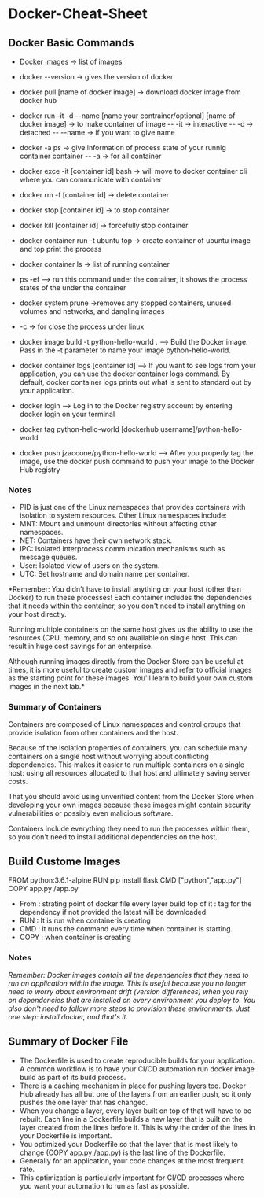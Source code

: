 # Docker-Cheat-Sheet


## Docker Basic Commands

- Docker images -> list of images

- docker --version -> gives the version of docker

- docker pull [name of docker image] -> download docker image from docker hub


- docker run -it -d --name [name your contrainer/optional] [name of docker image] -> to make container of image
--  -it -> interactive
--  -d -> detached
--  --name -> if you want to give name


- docker -a ps -> give information of  process state of your runnig container container
--  -a -> for all container

- docker exce -it [container id] bash -> will move to docker container cli where you can communicate  with container 

- docker rm -f [container id] -> delete container

- docker stop [container id] -> to stop container

- docker kill [container id] -> forcefully stop container

- docker container run -t ubuntu top -> create container of ubuntu image and top print the process

- docker container ls  -> list of running container

- ps -ef --> run  this command under the container, it shows the process states of the under the container

- docker system prune ->removes any stopped containers, unused volumes and networks, and dangling images

- <ctrl>-c -> for close the process under linux

- docker image build -t python-hello-world .  --> Build the Docker image. Pass in the -t parameter to name your image python-hello-world.

- docker container logs [container id] --> If you want to see logs from your application, you can use the docker container logs command. By default, docker container logs prints out what is sent to standard out by your application.

- docker login --> Log in to the Docker registry account by entering docker login on your terminal

- docker tag python-hello-world [dockerhub username]/python-hello-world

- docker push jzaccone/python-hello-world --> After you properly tag the image, use the docker push command to push your image to the Docker Hub registry
 
 
### Notes 
- PID is just one of the Linux namespaces that provides containers with isolation to system resources. Other Linux namespaces include:
- MNT: Mount and unmount directories without affecting other namespaces.
- NET: Containers have their own network stack.
- IPC: Isolated interprocess communication mechanisms such as message queues.
- User: Isolated view of users on the system.
- UTC: Set hostname and domain name per container.



*Remember: You didn't have to install anything on your host (other than Docker) to run these processes! 
Each container includes the dependencies that it needs within the container,
 so you don't need to install anything on your host directly.

Running multiple containers on the same host gives us the ability to use the resources (CPU, memory, and so on)
available on single host. This can result in huge cost savings for an enterprise.

Although running images directly from the Docker Store can be useful at times, 
it is more useful to create custom images and refer to official images as the starting point for these images.
You'll learn to build your own custom images in the next lab.*


### Summary of Containers

Containers are composed of Linux namespaces and control groups that provide isolation from other containers and the host.

Because of the isolation properties of containers, you can schedule many containers on a single host without worrying about conflicting dependencies. 
This makes it easier to run multiple containers on a single host: using all resources allocated to that host and ultimately saving server costs.

That you should avoid using unverified content from the Docker Store when developing your own images because these images might contain security vulnerabilities
or possibly even malicious software.

Containers include everything they need to run the processes within them, so you don't need to install additional dependencies on the host.

## Build Custome Images
 
FROM python:3.6.1-alpine
RUN pip install flask
CMD ["python","app.py"]
COPY app.py /app.py

- From : strating point of docker file every layer build top of it : tag for the dependency if not provided the latest will be downloaded
- RUN :  It is run when containeris creating
- CMD : it runs the command  every time when container is starting.
- COPY : when container is creating












### Notes
*Remember: Docker images contain all the dependencies that they need to run an application within the image. 
This is useful because you no longer need to worry about environment drift (version differences) 
when you rely on dependencies that are installed on every environment you deploy to. 
You also don't need to follow more steps to provision these environments. Just one step: install docker, and that's it.*



## Summary of Docker File 
- The Dockerfile is used to create reproducible builds for your application. A common workflow is to have your CI/CD automation run docker image build as part of its build process.
- There is a caching mechanism in place for pushing layers too. Docker Hub already has all but one of the layers from an earlier push, so it only pushes the one layer that has changed.
- When you change a layer, every layer built on top of that will have to be rebuilt. Each line in a Dockerfile builds a new layer that is built on the layer created from the lines before it. This is why the order of the lines in your Dockerfile is important. 
- You optimized your Dockerfile so that the layer that is most likely to change (COPY app.py /app.py) is the last line of the Dockerfile. 
- Generally for an application, your code changes at the most frequent rate. 
- This optimization is particularly important for CI/CD processes where you want your automation to run as fast as possible.



